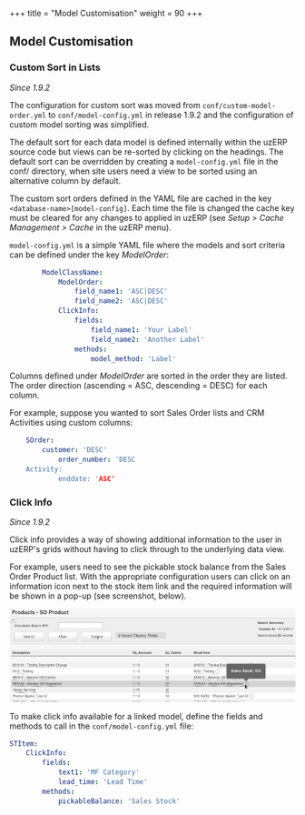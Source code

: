 +++
title = "Model Customisation"
weight = 90
+++

## Model Customisation

### Custom Sort in Lists

*Since 1.9.2*

<span class="attention warning">The configuration for custom sort was moved from `conf/custom-model-order.yml` to `conf/model-config.yml` in release 1.9.2 and the configuration of custom model sorting was simplified.</span>

The default sort for each data model is defined internally within the uzERP source code but views can be re-sorted by clicking on the headings. The default sort can be overridden by creating a `model-config.yml` file in the conf/ directory, when site users need a view to be sorted using an alternative column by default.

The custom sort orders defined in the YAML file are cached in the key `<database-name>[model-config]`. Each time the file is changed the cache key must be cleared for any changes to applied in uzERP (see *Setup > Cache Management > Cache* in the uzERP menu).

`model-config.yml` is a simple YAML file where the models and sort criteria can be defined under the key *ModelOrder*:

```yaml
        ModelClassName:
            ModelOrder:
                field_name1: 'ASC|DESC'
                field_name2: 'ASC|DESC'
            ClickInfo:
                fields:
                    field_name1: 'Your Label'
                    field_name2: 'Another Label'
                methods:
                    model_method: 'Label'
```

Columns defined under *ModelOrder* are sorted in the order they are listed. The order direction (ascending = ASC, descending = DESC) for each column.

For example, suppose you wanted to sort Sales Order lists and CRM Activities using custom columns:

```yaml
    SOrder:
        customer: 'DESC'
            order_number: 'DESC
    Activity:
            enddate: 'ASC'
```

### Click Info

*Since 1.9.2*

Click info provides a way of showing additional information to the user in uzERP's grids without having to click through to the underlying data view.

For example, users need to see the pickable stock balance from the Sales Order Product list. With the appropriate configuration users can click on an information icon next to the stock item link and the required information will be shown in a pop-up (see screenshot, below).

![Click Info Screenshot](/uploads/uzerp-clickinfo.png)

To make click info available for a linked model, define the fields and methods to call in the `conf/model-config.yml` file:

```yaml
STItem:
    ClickInfo:
        fields:
            text1: 'MF Category'
            lead_time: 'Lead Time'
        methods:
            pickableBalance: 'Sales Stock'
```